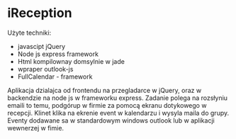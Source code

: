 # iReception
Użyte techniki:
- javascipt jQuery
- Node js express framework
- Html kompilownay domsylnie w jade
- wpraper outlook-js
- FullCalendar - framework

Aplikacja dzialajca od frontendu na przegladarce w jQuery, oraz w backendzie na node js w frameworku express.
Zadanie polega na rozsłyniu emaili to temu, podgórup w firmie za pomocą ekranu dotykowego w recepcji.
Klinet klika na ekrenie event w kalendarzu i wysyla maila do grupy. Eventy dodawane sa w standardowym windows outlook lub w aplikacji wewnerzej w fimie.
